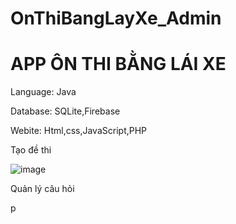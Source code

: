 # OnThiBangLayXe_Admin
# APP ÔN THI BẰNG LÁI XE
<p>Language: Java</p>
<p>Database: SQLite,Firebase </p>
<p>Webite: Html,css,JavaScript,PHP </p>
<p> Tạo đề thi</p>

![image](https://user-images.githubusercontent.com/86176263/253213497-d7bf3efc-396e-44bd-864b-618edcd1f962.png)

<p> Quản lý câu hỏi </p>p
